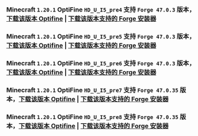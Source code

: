### Minecraft `1.20.1` OptiFine `HD_U_I5_pre4` 支持 `Forge 47.0.3` 版本，[下载该版本 Optifine](https://optifine.cn/download/preview_OptiFine_1.20.1_HD_U_I5_pre4.jar) | [下载该版本支持的 Forge 安装器](https://maven.minecraftforge.net/net/minecraftforge/forge/1.20.1-47.0.3/forge-1.20.1-47.0.3-installer.jar)

### Minecraft `1.20.1` OptiFine `HD_U_I5_pre5` 支持 `Forge 47.0.3` 版本，[下载该版本 Optifine](https://optifine.cn/download/preview_OptiFine_1.20.1_HD_U_I5_pre5.jar) | [下载该版本支持的 Forge 安装器](https://maven.minecraftforge.net/net/minecraftforge/forge/1.20.1-47.0.3/forge-1.20.1-47.0.3-installer.jar)

### Minecraft `1.20.1` OptiFine `HD_U_I5_pre6` 支持 `Forge 47.0.3` 版本，[下载该版本 Optifine](https://optifine.cn/download/preview_OptiFine_1.20.1_HD_U_I5_pre6.jar) | [下载该版本支持的 Forge 安装器](https://maven.minecraftforge.net/net/minecraftforge/forge/1.20.1-47.0.3/forge-1.20.1-47.0.3-installer.jar)

### Minecraft `1.20.1` OptiFine `HD_U_I5_pre7` 支持 `Forge 47.0.35` 版本，[下载该版本 Optifine](https://optifine.cn/download/preview_OptiFine_1.20.1_HD_U_I5_pre7.jar) | [下载该版本支持的 Forge 安装器](https://maven.minecraftforge.net/net/minecraftforge/forge/1.20.1-47.0.35/forge-1.20.1-47.0.35-installer.jar)

### Minecraft `1.20.1` OptiFine `HD_U_I5_pre8` 支持 `Forge 47.0.35` 版本，[下载该版本 Optifine](https://optifine.cn/download/preview_OptiFine_1.20.1_HD_U_I5_pre8.jar) | [下载该版本支持的 Forge 安装器](https://maven.minecraftforge.net/net/minecraftforge/forge/1.20.1-47.0.35/forge-1.20.1-47.0.35-installer.jar)


